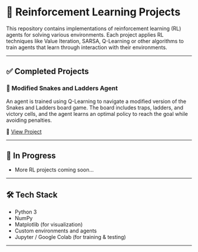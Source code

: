 # 🧠 Reinforcement Learning Projects

This repository contains implementations of reinforcement learning (RL) agents for solving various environments. Each project applies RL techniques like Value Iteration, SARSA, Q-Learning or other algorithms to train agents that learn through interaction with their environments.

---

## ✅ Completed Projects

### 🎲 Modified Snakes and Ladders Agent
An agent is trained using Q-Learning to navigate a modified version of the Snakes and Ladders board game. The board includes traps, ladders, and victory cells, and the agent learns an optimal policy to reach the goal while avoiding penalties.

🔗 [View Project](./snakes-and-ladders-agent/README.md)

---

## 🚧 In Progress

- More RL projects coming soon...

---

## 🛠️ Tech Stack

- Python 3
- NumPy
- Matplotlib (for visualization)
- Custom environments and agents
- Jupyter / Google Colab (for training & testing)

---
